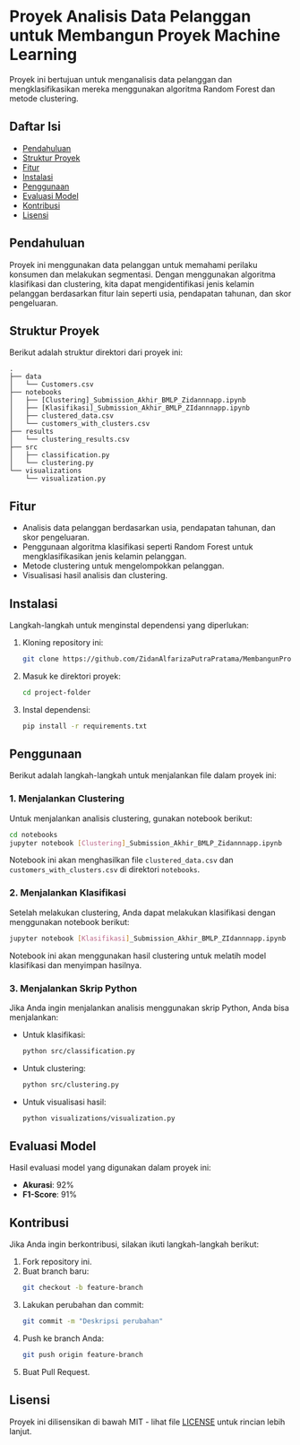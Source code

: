 # Proyek Analisis Data Pelanggan untuk Membangun Proyek Machine Learning

Proyek ini bertujuan untuk menganalisis data pelanggan dan mengklasifikasikan mereka menggunakan algoritma Random Forest dan metode clustering.

## Daftar Isi
- [Pendahuluan](#pendahuluan)
- [Struktur Proyek](#struktur-proyek)
- [Fitur](#fitur)
- [Instalasi](#instalasi)
- [Penggunaan](#penggunaan)
- [Evaluasi Model](#evaluasi-model)
- [Kontribusi](#kontribusi)
- [Lisensi](#lisensi)

## Pendahuluan

Proyek ini menggunakan data pelanggan untuk memahami perilaku konsumen dan melakukan segmentasi. Dengan menggunakan algoritma klasifikasi dan clustering, kita dapat mengidentifikasi jenis kelamin pelanggan berdasarkan fitur lain seperti usia, pendapatan tahunan, dan skor pengeluaran.

## Struktur Proyek

Berikut adalah struktur direktori dari proyek ini:

```
.
├── data
│   └── Customers.csv
├── notebooks
│   ├── [Clustering]_Submission_Akhir_BMLP_Zidannnapp.ipynb
│   ├── [Klasifikasi]_Submission_Akhir_BMLP_ZIdannnapp.ipynb
│   ├── clustered_data.csv
│   └── customers_with_clusters.csv
├── results
│   └── clustering_results.csv
├── src
│   ├── classification.py
│   └── clustering.py
└── visualizations
    └── visualization.py
```

## Fitur

- Analisis data pelanggan berdasarkan usia, pendapatan tahunan, dan skor pengeluaran.
- Penggunaan algoritma klasifikasi seperti Random Forest untuk mengklasifikasikan jenis kelamin pelanggan.
- Metode clustering untuk mengelompokkan pelanggan.
- Visualisasi hasil analisis dan clustering.

## Instalasi

Langkah-langkah untuk menginstal dependensi yang diperlukan:

1. Kloning repository ini:
   ```bash
   git clone https://github.com/ZidanAlfarizaPutraPratama/MembangunProyekMachineLearning.git
   ```
2. Masuk ke direktori proyek:
   ```bash
   cd project-folder
   ```
3. Instal dependensi:
   ```bash
   pip install -r requirements.txt
   ```

## Penggunaan

Berikut adalah langkah-langkah untuk menjalankan file dalam proyek ini:

### 1. Menjalankan Clustering

Untuk menjalankan analisis clustering, gunakan notebook berikut:

```bash
cd notebooks
jupyter notebook [Clustering]_Submission_Akhir_BMLP_Zidannnapp.ipynb
```

Notebook ini akan menghasilkan file `clustered_data.csv` dan `customers_with_clusters.csv` di direktori `notebooks`.

### 2. Menjalankan Klasifikasi

Setelah melakukan clustering, Anda dapat melakukan klasifikasi dengan menggunakan notebook berikut:

```bash
jupyter notebook [Klasifikasi]_Submission_Akhir_BMLP_ZIdannnapp.ipynb
```

Notebook ini akan menggunakan hasil clustering untuk melatih model klasifikasi dan menyimpan hasilnya.

### 3. Menjalankan Skrip Python

Jika Anda ingin menjalankan analisis menggunakan skrip Python, Anda bisa menjalankan:

- Untuk klasifikasi:
   ```bash
   python src/classification.py
   ```

- Untuk clustering:
   ```bash
   python src/clustering.py
   ```

- Untuk visualisasi hasil:
   ```bash
   python visualizations/visualization.py
   ```

## Evaluasi Model

Hasil evaluasi model yang digunakan dalam proyek ini:

- **Akurasi**: 92%
- **F1-Score**: 91%

## Kontribusi

Jika Anda ingin berkontribusi, silakan ikuti langkah-langkah berikut:

1. Fork repository ini.
2. Buat branch baru:
   ```bash
   git checkout -b feature-branch
   ```
3. Lakukan perubahan dan commit:
   ```bash
   git commit -m "Deskripsi perubahan"
   ```
4. Push ke branch Anda:
   ```bash
   git push origin feature-branch
   ```
5. Buat Pull Request.

## Lisensi

Proyek ini dilisensikan di bawah MIT - lihat file [LICENSE](LICENSE) untuk rincian lebih lanjut.
